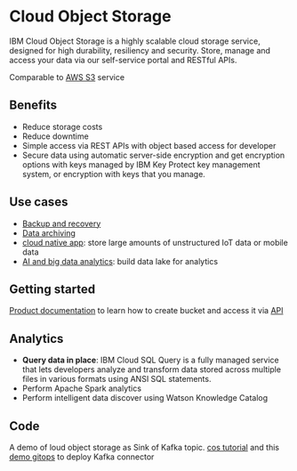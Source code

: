 # Cloud Object Storage

IBM Cloud Object Storage is a highly scalable cloud storage service, designed for high durability, resiliency and security. Store, manage and access your data via our self-service portal and RESTful APIs.

Comparable to [AWS S3](/architecture/aws/#s3) service

## Benefits

* Reduce storage costs
* Reduce downtime
* Simple access via REST APIs with object based access for developer
* Secure data using automatic server-side encryption and get encryption options with keys managed by IBM Key Protect key management system, or encryption with keys that you manage.

## Use cases

* [Backup and recovery](https://www.ibm.com/cloud/object-storage/backup-and-recovery)
* [Data archiving](https://www.ibm.com/cloud/object-storage/data-archiving)
* [cloud native app](https://www.ibm.com/cloud/object-storage/cloud-native-app-data-storage): store large amounts of unstructured IoT data or mobile data
* [AI and big data analytics](https://www.ibm.com/cloud/object-storage/ai-big-data-analytics): build data lake for analytics

## Getting started

[Product documentation](https://cloud.ibm.com/docs/cloud-object-storage/getting-started.html) to learn how to create bucket and access it via [API](https://cloud.ibm.com/docs/cloud-object-storage/api-reference?topic=cloud-object-storage-compatibility-api)

## Analytics

* **Query data in place**: IBM Cloud SQL Query is a fully managed service that lets developers analyze and transform data stored across multiple files in various formats using ANSI SQL statements. 
* Perform Apache Spark analytics
* Perform intelligent data discover using Watson Knowledge Catalog

## Code

A demo of loud object storage as Sink of Kafka topic. [cos tutorial](https://github.com/ibm-cloud-architecture/eda-quickstarts/tree/main/cos-tutorial)
and this [demo gitops](https://github.com/jbcodeforce/eda-demo-order-gitops) to deploy Kafka connector